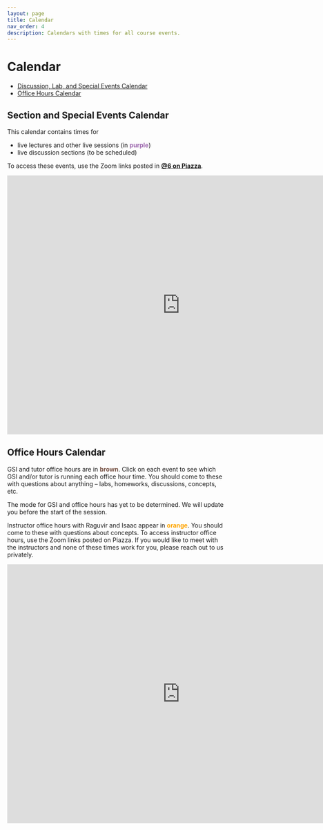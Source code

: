 ```yaml
---
layout: page
title: Calendar
nav_order: 4
description: Calendars with times for all course events.
---
```


# Calendar

- [Discussion, Lab, and Special Events Calendar](#ldlc)
- [Office Hours Calendar](#ohc)

<a name='ldlc'></a>

## Section and Special Events Calendar

This calendar contains times for

- live lectures and other live sessions (in <span style="color:#9e69af">**purple**</span>)
- live discussion sections (to be scheduled)

To access these events, use the Zoom links posted in <b><a href="">@6 on Piazza</a></b>.

<iframe src="https://calendar.google.com/calendar/embed?height=600&amp;wkst=1&amp;bgcolor=%23ffffff&amp;ctz=America%2FLos_Angeles&amp;src=Y190dDcxYmdyajU1a25vaW1zNzB2Ym9kYzdrc0Bncm91cC5jYWxlbmRhci5nb29nbGUuY29t&amp;color=%239E69AF&amp;mode=WEEK&amp;showTitle=0&amp;showCalendars=0" style="border-width:0" width="800" height="600" frameborder="0" scrolling="no"></iframe>

<br>

<a name='ohc'></a>

## Office Hours Calendar

GSI and tutor office hours are in <span style="color:#795548">**brown**</span>. Click on each event to see which GSI and/or tutor is running each office hour time. You should come to these with questions about anything – labs, homeworks, discussions, concepts, etc.

The mode for GSI and office hours has yet to be determined. We will update you before the start of the session.

<!-- To access GSI and tutor office hours, go to our [Office Hours Queue](http://oh.ds100.org). When it’s your turn, you will be given the Zoom link to join. -->

Instructor office hours with Raguvir and Isaac appear in <span style="color:orange">**orange**</span>. You should come to these with questions about concepts. To access instructor office hours, use the Zoom links posted on Piazza. If you would like to meet with the instructors and none of these times work for you, please reach out to us privately.

<iframe src="https://calendar.google.com/calendar/embed?height=600&amp;wkst=1&amp;bgcolor=%23ffffff&amp;ctz=America%2FLos_Angeles&amp;src=Y182cjRsN2g2cjVrYm11cGJwNWJmYW9mbmZlc0Bncm91cC5jYWxlbmRhci5nb29nbGUuY29t&amp;src=Y19xajlsczMzNThsYWg1NGpkbjEwbjVkcWhwY0Bncm91cC5jYWxlbmRhci5nb29nbGUuY29t&amp;color=%23F09300&amp;color=%23795548&amp;mode=WEEK&amp;showTitle=0" style="border-width:0" width="800" height="600" frameborder="0" scrolling="no"></iframe>
